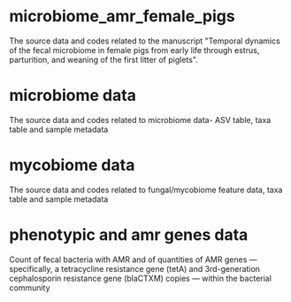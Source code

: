 # microbiome_amr_female_pigs
The source data and codes related to the manuscript "Temporal dynamics of the fecal microbiome in female pigs from early life through estrus, parturition,
and weaning of the first litter of piglets".

#  microbiome data
The source data and codes related to microbiome data- ASV table, taxa table and sample metadata

#  mycobiome data
The source data and codes related to fungal/mycobiome feature data, taxa table and sample metadata

# phenotypic and amr genes data
Count of fecal bacteria with AMR and of quantities of AMR genes — specifically, a tetracycline resistance gene (tetA) and 3rd-generation cephalosporin resistance gene (blaCTXM) copies — within the bacterial community
